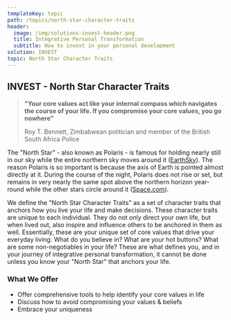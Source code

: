 ```yaml
---
templateKey: topic
path: /topics/north-star-character-traits
header:
  image: /img/solutions-invest-header.png
  title: Integrative Personal Transformation
  subtitle: How to invest in your personal development
solution: INVEST
topic: North Star Character Traits
---
```


## INVEST - North Star Character Traits

> **"Your core values act like your internal compass which navigates the course
> of your life. If you compromise your core values, you go nowhere"**
>
> Roy T. Bennett, Zimbabwean politician and member of the British South Africa
> Police

The "North Star" - also known as Polaris - is famous for holding nearly still
in our sky while the entire northern sky moves around it
([EarthSky](https://earthsky.org/brightest-stars/polaris-the-present-day-north-star)).
The reason Polaris is so important is because the axis of Earth is pointed
almost directly at it. During the course of the night, Polaris does not rise or
set, but remains in very nearly the same spot above the northern horizon
year-round while the other stars circle around it
([Space.com](https://www.space.com/15567-north-star-polaris.html)).

We define the "North Star Character Traits" as a set of character traits that
anchors how you live your life and make decisions. These character traits are
unique to each individual. They do not only direct your own life, but when
lived out, also inspire and influence others to be anchored in them as well.
Essentially, these are your unique set of core values that drive your everyday
living. What do you believe in? What are your hot buttons? What are some
non-negotiables in your life? These are what defines you, and in your journey
of integrative personal transformation, it cannot be done unless you know your
"North Star" that anchors your life.

### What We Offer

- Offer comprehensive tools to help identify your core values in life
- Discuss how to avoid compromising your values & beliefs
- Embrace your uniqueness
